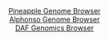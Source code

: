 <div id="Pineapple_Genome_Browser" align="center">
  <a href="https://igv.org/app/?sessionURL=blob:zZJdb5swFIb_i6VWm0QAQwIBqZrSj7Sk7VjTpKlaVciAIR5gO7YJaaP897nVpt2sUnOxaZIv7CN_vOfxswVrLCRhFITAMeHAhBAYQC5Zd4saXuOvqMEShAWqJTaAwAUWmGYYhFtQIKnQfHqlTy6V4jK0LKJ4r0G0ZKZ0TdSgF0ZRJ82MNdYJq2uUMoEUE9I6FmjNLFKuex1OEeemfts1B1aOFLJQzZeMSmZxTMuk0_clv0pJiSlrcNK0tSJvARKdR2fMzQJ9GS1uR1mGpbzEz1F.NLqMRnfu2fzh3Dt5mMcXi7m3OLwlJUWqFfgomlSR_K4WrRfPu9XdcTThhR3Di0lbHrinh2cbTgSWR9CHQ9cLvOFQgyE0x5v_qWc9yJ59qxsR9cmYzDZVNXbwhH.rxeW0jjPaf6fvnQFqlrXaA5AthR9C23Btzxg4Xu91CoeGbQeajmAEhI9PBlACZZXe_rgF6plrW4DEq_ZNHAMwkWMBwl5g2z4MAmfQ9_t2EMCdsQWtqP8e2vF8Gvi2M3IcLylIrbTKeSIplyai1FxnhVm.7Mnyflb5M7dKL65XsxsWHzjH2YEzTpsK5udLP_ojz1dS.vm3L9TNfiTVPzHvI0FMle6rW0pbWJ6Pr043D9wRJ9PJ8L7r3DjmcPQunv3QFEw0SOn9uqKXP41bI0EQVbqwJpKkpCbqeaEpsg6E0HG1uCBjNdMmAlGmn2zDNuDA_vxbUHf3tPsB">Pineapple Genome Browser</a>
</div>
<div id="Alphonso_Genome_Browser" align="center">
  <a href="https://igv.org/app/?sessionURL=blob:zZJfb9owFMW_iyWqTQr5C6GOhCag0CHWrYNmMKoqMo6TeHXs1DYJFPHd56FNe1ml8rBpkh_sq2vfc45_B1ATqajgIAK.7XVtzwMWUIVoFqisGPmISqJAlCGmiAUkyYgkHBMQHUCGlEbx_IO5WWhdqchxqK7aJeK5sFVgoxI9C44aZWNROiPBGNoIibSQyhlKVAuH5nW7IRtUVbaZHdhdJ0UaOYhVheBKOBXhedKY95JfpSQnXJQkKbdM05OAxOgxGlM7Q.8Gy8UAY6LUjOynaX8wmw6.BON4fR2O1vGn98s4XF4saM6R3krSv.V6hcPHsS5Lt.AdSFr.ZITpt5Y_HCOz77SCq4vxrqKSqL7X8y6DEIaXvomH8pTs_ifnZtEz3UtZ7llFajnBkk4XN3jxFMdToveFeMH30QJM4K2hAeBC9iLPtQI3tLp.2P6x9S4t14UmHSkoiO4fLKAlwo.m_f4A9L4yzABFnrYnfCwgZEokiNrQdXsehH630.u4EHpH6wC2kv29aCfxHPZcf.D7YZJRpg3QaaJ4pWzEuV3jzM6fz8xyN1oJqFbFaLacr.O7RTwtPl_nBqG0bL6.SJEZfvpAY_U1mv4Jd68RYuvNubD1glmwFKsJhc0tvNs0T.vhhD3yqxs4_mM8gTF7XjSZkCXSpt9UzPEnbzWSFHFtCjVVdEMZ1fulSVE0IPL8wGALsGDCcAhkvnnjWq7ldd23v_EMjg_H7w--">Alphonso Genome Browser</a>
</div>


<div id="DAF_Genomics_Browser" align="center">
  <a href="https://igv.org/app/?sessionURL=blob:tZFra9swFIb_iyD95Kvs2LUhDG9NmpDQsAQnI6WEM1u2tViWK8lL05D_Ps3rGOzCGHQgCYlzeV.d54w.EyEpb1CMsOUOLddFBpIVP66BtTW5A0YkiguoJTGQIAURpMkIis.oAKkgXS10ZaVUK2PbzqEwS9JwRjNpSc.C1pS8UxXRqSa2gMEzb.AorYwznazAhrqteCO5DVlGpDQduyVNuT.CPr7H9n1LsmddrWivutcmtLHcKkC7pU1Onv5i5D8o60XfJNt10tfPyWmWj5L5LNl443R3G7zbpcvpNg22V2taNqA6QUaSrQVMYVN9eM4X7_0BnhwOlG0Wk_ni03jg3VyNn1oqiBy5oXvtBVHgDtHFQDXPOg0BZZVwY9c3QnxtYN83X67eMNBTEJyi.P7BQEpAdtDp92ekTq1GhSR57HpqBuIiJwLFZuQ4oRtFeOiHvhNF7sU4o07Ur8xykq6i0MEJxoH1EZjWL2jdD1AL_Rp8LZA_ddb7X0Hd3B6n6fJ0x7pwVw7w27KN.OMKR.HyqGa_BfUVwR8_VnDBQOnQt.cLFqi1HiON.sHFuzxcvgA-">DAF Genomics Browser</a>
</div>
